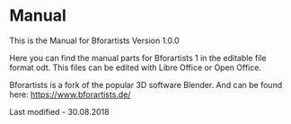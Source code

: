 # Manual
This is the Manual for Bforartists Version 1.0.0

Here you can find the manual parts for Bforartists 1 in the editable file format odt. This files can be edited with Libre Office or Open Office.

Bforartists is a fork of the popular 3D software Blender. And can be found here: https://www.bforartists.de/

Last modified - 30.08.2018